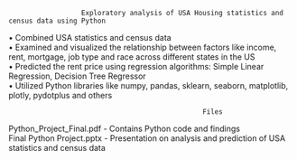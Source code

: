                       Exploratory analysis of USA Housing statistics and census data using Python
                      
                      
•	Combined USA statistics and census data <br />
•	Examined and visualized the relationship between factors like income, rent, mortgage, job type and race across different states in the US <br />
•	Predicted the rent price using regression algorithms: Simple Linear Regression, Decision Tree Regressor <br />
•	Utilized Python libraries like numpy, pandas, sklearn, seaborn, matplotlib, plotly, pydotplus and others <br />

                                                    Files
Python_Project_Final.pdf - Contains Python code and findings <br />
Final Python Project.pptx - Presentation on analysis and prediction of USA statistics and census data

